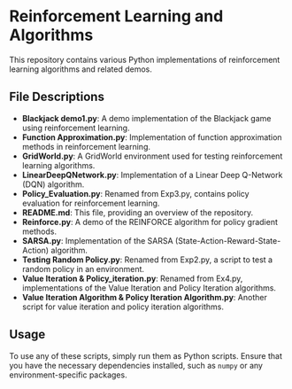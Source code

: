 # Reinforcement Learning and Algorithms

This repository contains various Python implementations of reinforcement learning algorithms and related demos.

## File Descriptions

- **Blackjack demo1.py**: A demo implementation of the Blackjack game using reinforcement learning.
- **Function Approximation.py**: Implementation of function approximation methods in reinforcement learning.
- **GridWorld.py**: A GridWorld environment used for testing reinforcement learning algorithms.
- **LinearDeepQNetwork.py**: Implementation of a Linear Deep Q-Network (DQN) algorithm.
- **Policy_Evaluation.py**: Renamed from Exp3.py, contains policy evaluation for reinforcement learning.
- **README.md**: This file, providing an overview of the repository.
- **Reinforce.py**: A demo of the REINFORCE algorithm for policy gradient methods.
- **SARSA.py**: Implementation of the SARSA (State-Action-Reward-State-Action) algorithm.
- **Testing Random Policy.py**: Renamed from Exp2.py, a script to test a random policy in an environment.
- **Value Iteration & Policy_iteration.py**: Renamed from Ex4.py, implementations of the Value Iteration and Policy Iteration algorithms.
- **Value Iteration Algorithm & Policy Iteration Algorithm.py**: Another script for value iteration and policy iteration algorithms.

## Usage

To use any of these scripts, simply run them as Python scripts. Ensure that you have the necessary dependencies installed, such as `numpy` or any environment-specific packages.
